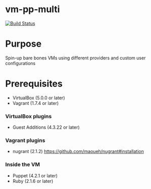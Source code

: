 # vm-pp-multi

[![Build Status](https://travis-ci.org/radub/vm-pp-multi.svg?branch=master)][travis]

[travis]: http://travis-ci.org/radub/vm-pp-multi

# Purpose
Spin-up bare bones VMs using different providers and custom user configurations 

# Prerequisites
- VirtualBox (5.0.0 or later)
- Vagrant (1.7.4 or later)

### VirtualBox plugins
- Guest Additions (4.3.22 or later)

### Vagrant plugins
- nugrant (2.1.2) https://github.com/maoueh/nugrant#installation

### Inside the VM
- Puppet (4.2.1 or later)
- Ruby (2.1.6 or later)
